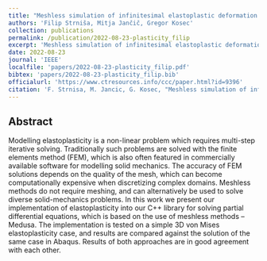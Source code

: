 ```yaml
---
title: "Meshless simulation of infinitesimal elastoplastic deformation of a 3D body"
authors: 'Filip Strniša, Mitja Jančič, Gregor Kosec'
collection: publications
permalink: /publication/2022-08-23-plasticity_filip
excerpt: 'Meshless simulation of infinitesimal elastoplastic deformation of a 3D body.'
date: 2022-08-23
journal: 'IEEE'
localfile: 'papers/2022-08-23-plasticity_filip.pdf'
bibtex: 'papers/2022-08-23-plasticity_filip.bib'
officialurl: 'https://www.ctresources.info/ccc/paper.html?id=9396'
citation: 'F. Strnisa, M. Jancic, G. Kosec, "Meshless simulation of infinitesimal elastoplastic deformation of a 3D body", in B.H.V. Topping, J. Kruis, (Editors), "Proceedings of the Fourteenth International Conference on Computational Structures Technology", Civil-Comp Press, Edinburgh, UK, Online volume: CCC 3, Paper 3.4, 2022'
---
```


## Abstract

Modelling elastoplasticity is a non-linear problem which requires multi-step iterative solving. Traditionally such problems are solved with the finite elements method (FEM), which is also often featured in commercially available software for modelling solid mechanics. The accuracy of FEM solutions depends on the quality of the mesh, which can become computationally expensive when discretizing complex domains. Meshless methods do not require meshing, and can alternatively be used to solve diverse solid-mechanics problems. In this work we present our implementation of elastoplasticity into our C++ library for solving partial differential equations, which is based on the use of meshless methods – Medusa. The implementation is tested on a simple 3D von Mises elastoplasticity case, and results are compared against the solution of the same case in Abaqus. Results of both approaches are in good agreement with each other. 